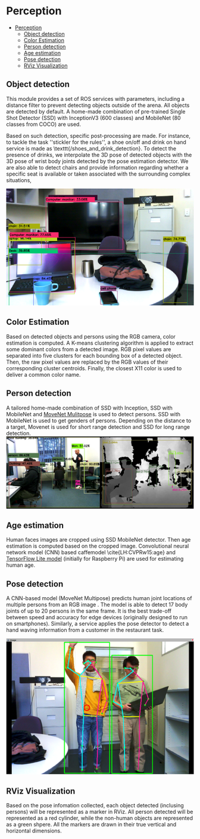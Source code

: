 # Perception

- [Perception](#perception)
  - [Object detection](#object-detection)
  - [Color Estimation](#color-estimation)
  - [Person detection](#person-detection)
  - [Age estimation](#age-estimation)
  - [Pose detection](#pose-detection)
  - [RViz Visualization](#RViz-Visualization)

## Object detection
This module provides a set of ROS services with parameters, including a distance filter to prevent detecting objects outside of the arena.
All objects are detected by default. A home-made combination of pre-trained
Single Shot Detector (SSD) with InceptionV3 (600 classes) and MobileNet (80 classes from COCO) are used.

Based on such detection, specific post-processing are made. For instance, to tackle the task ''stickler for the rules'', a shoe on/off and drink on hand service is made as \texttt{/shoes\_and\_drink\_detection}. To detect the presence of drinks, we interpolate the 3D pose of detected objects with the 3D pose of wrist body joints detected by the pose estimation detector.
We are also able to detect chairs and provide information regarding whether a specific seat is available or taken associated with the surrounding complex situations, 

![object detection](../assets/objects.png)

## Color Estimation
Based on detected objects and persons using the RGB camera, color estimation is computed.
A K-means clustering algorithm is applied to extract some dominant colors from a detected image. RGB pixel values are separated into five clusters for each bounding box of a detected object. Then, the raw pixel values are replaced by the RGB values of their corresponding cluster centroids. Finally, the closest X11 color is used to deliver a common color name.

## Person detection
A tailored home-made combination of SSD with Inception, SSD with MobileNet and [MoveNet Mulitpose](/https://www.tensorflow.org/hub/tutorials/movenet) is used to detect persons. 
SSD with MobileNet is used to get genders of persons.
Depending on the distance to a target, Movenet is used for short range detection and SSD for long range detection.
![detect person and position](../assets/pose_detection.jpeg)
## Age estimation

Human faces images are cropped using SSD MobileNet detector. Then age estimation is computed based on the cropped image.
Convolutional neural network model (CNN) based caffemodel \cite{LH:CVPRw15:age} and [TensorFlow Lite model](https://github.com/radualexandrub/Age-Gender-Classification-on-RaspberryPi4-with-TFLite-PyQt5) (initially for Raspberry Pi) are used for estimating human age.


## Pose detection

A CNN-based model (MoveNet Multipose) predicts human joint locations of multiple persons from an RGB image . The model is able to detect 17  body joints of up to 20 persons in the same frame. It is the best trade-off between speed and accuracy for edge devices (originally designed to run on smartphones).
Similarly, a service applies the pose detector to detect a hand waving information from a customer in the restaurant task.

![multipose image](../assets/multipose.png)


## RViz Visualization
Based on the pose infomation collected, each object detected (inclusing persons) will be represented as a marker in RViz.
All person detected will be represented as a red cylinder, while the non-human objects are represented as a green shpere. All the markers are drawn in their true vertical and horizontal dimensions.
